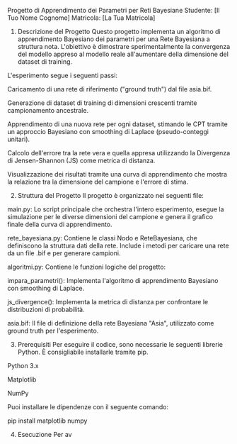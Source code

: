 Progetto di Apprendimento dei Parametri per Reti Bayesiane
Studente: [Il Tuo Nome Cognome]
Matricola: [La Tua Matricola]

1. Descrizione del Progetto
Questo progetto implementa un algoritmo di apprendimento Bayesiano dei parametri per una Rete Bayesiana a struttura nota. L'obiettivo è dimostrare sperimentalmente la convergenza del modello appreso al modello reale all'aumentare della dimensione del dataset di training.

L'esperimento segue i seguenti passi:

Caricamento di una rete di riferimento ("ground truth") dal file asia.bif.

Generazione di dataset di training di dimensioni crescenti tramite campionamento ancestrale.

Apprendimento di una nuova rete per ogni dataset, stimando le CPT tramite un approccio Bayesiano con smoothing di Laplace (pseudo-conteggi unitari).

Calcolo dell'errore tra la rete vera e quella appresa utilizzando la Divergenza di Jensen-Shannon (JS) come metrica di distanza.

Visualizzazione dei risultati tramite una curva di apprendimento che mostra la relazione tra la dimensione del campione e l'errore di stima.

2. Struttura del Progetto
Il progetto è organizzato nei seguenti file:

main.py: Lo script principale che orchestra l'intero esperimento, esegue la simulazione per le diverse dimensioni del campione e genera il grafico finale della curva di apprendimento.

rete_bayesiana.py: Contiene le classi Nodo e ReteBayesiana, che definiscono la struttura dati della rete. Include i metodi per caricare una rete da un file .bif e per generare campioni.

algoritmi.py: Contiene le funzioni logiche del progetto:

impara_parametri(): Implementa l'algoritmo di apprendimento Bayesiano con smoothing di Laplace.

js_divergence(): Implementa la metrica di distanza per confrontare le distribuzioni di probabilità.

asia.bif: Il file di definizione della rete Bayesiana "Asia", utilizzato come ground truth per l'esperimento.

3. Prerequisiti
Per eseguire il codice, sono necessarie le seguenti librerie Python. È consigliabile installarle tramite pip.

Python 3.x

Matplotlib

NumPy

Puoi installare le dipendenze con il seguente comando:

pip install matplotlib numpy

4. Esecuzione
Per av